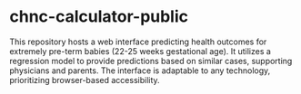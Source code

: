 # chnc-calculator-public
This repository hosts a web interface predicting health outcomes for extremely pre-term babies (22-25 weeks gestational age). It utilizes a regression model to provide predictions based on similar cases, supporting physicians and parents. The interface is adaptable to any technology, prioritizing browser-based accessibility.

